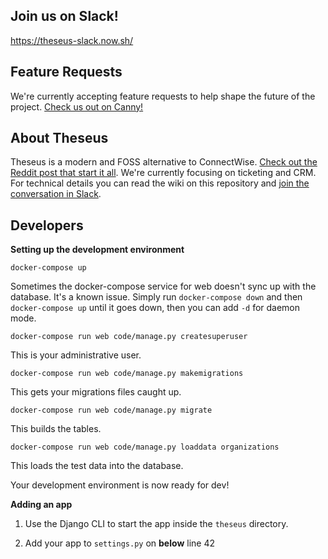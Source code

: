 ## Join us on Slack!

https://theseus-slack.now.sh/

## Feature Requests

We're currently accepting feature requests to help shape the future of the project. [Check us out on Canny!](https://theseus.canny.io/feature-requests)

## About Theseus

Theseus is a modern and FOSS alternative to ConnectWise. [Check out the Reddit post that start it all](https://www.reddit.com/r/msp/comments/6wozns/open_source_competitor_to_connectwise/). We're currently focusing on ticketing and CRM. For technical details you can read the wiki on this repository and [join the conversation in Slack](https://theseus-slack.now.sh/).

## Developers

**Setting up the development environment**

`docker-compose up`

Sometimes the docker-compose service for web doesn't sync up with the database. It's a known issue. Simply run `docker-compose down` and then `docker-compose up` until it goes down, then you can add `-d` for daemon mode.

`docker-compose run web code/manage.py createsuperuser`

This is your administrative user.

`docker-compose run web code/manage.py makemigrations`

This gets your migrations files caught up.

`docker-compose run web code/manage.py migrate`

This builds the tables.

`docker-compose run web code/manage.py loaddata organizations`

This loads the test data into the database.

Your development environment is now ready for dev!

**Adding an app**

1. Use the Django CLI to start the app inside the `theseus` directory.

2. Add your app to `settings.py` on **below** line 42
